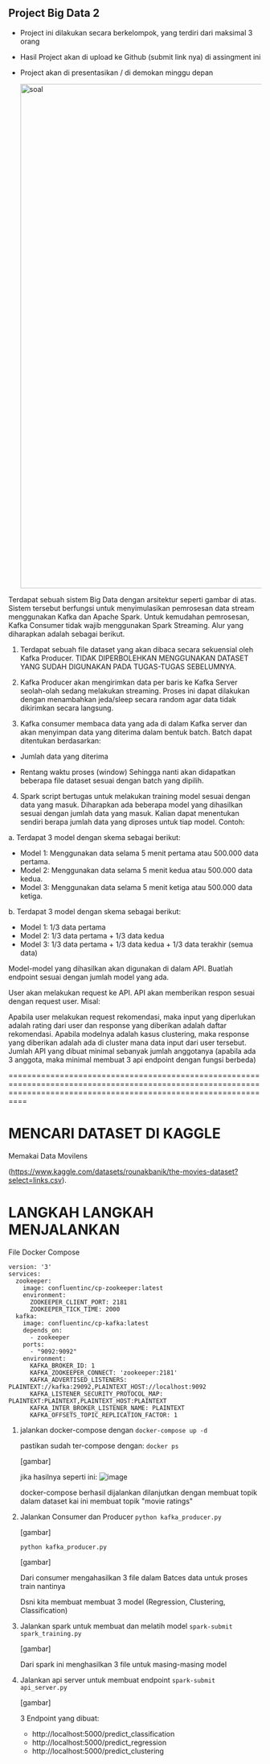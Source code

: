 ## Project Big Data 2
- Project ini dilakukan secara berkelompok, yang terdiri dari maksimal 3 orang
- Hasil Project akan di upload ke Github (submit link nya) di assingment ini
- Project akan di presentasikan / di demokan minggu depan

  <img width="1001" alt="soal" src="https://github.com/user-attachments/assets/73bd5298-7f00-4673-863b-1248e21cce37" />
  
Terdapat sebuah sistem Big Data dengan arsitektur seperti gambar di atas. Sistem tersebut berfungsi untuk menyimulasikan pemrosesan data stream menggunakan Kafka dan Apache Spark. Untuk kemudahan pemrosesan, Kafka Consumer tidak wajib menggunakan Spark Streaming. Alur yang diharapkan adalah sebagai berikut.

1. Terdapat sebuah file dataset yang akan dibaca secara sekuensial oleh Kafka Producer. TIDAK DIPERBOLEHKAN MENGGUNAKAN DATASET YANG SUDAH DIGUNAKAN PADA TUGAS-TUGAS SEBELUMNYA.

2. Kafka Producer akan mengirimkan data per baris ke Kafka Server seolah-olah sedang melakukan streaming. Proses ini dapat dilakukan dengan menambahkan jeda/sleep secara random agar data tidak dikirimkan secara langsung.

3. Kafka consumer membaca data yang ada di dalam Kafka server dan akan menyimpan data yang diterima dalam bentuk batch. Batch dapat ditentukan berdasarkan:

- Jumlah data yang diterima

- Rentang waktu proses (window) Sehingga nanti akan didapatkan beberapa file dataset sesuai dengan batch yang dipilih.

4. Spark script bertugas untuk melakukan training model sesuai dengan data yang masuk. Diharapkan ada beberapa model yang dihasilkan sesuai dengan jumlah data yang masuk. Kalian dapat menentukan sendiri berapa jumlah data yang diproses untuk tiap model. Contoh:

a. Terdapat 3 model dengan skema sebagai berikut:

  - Model 1: Menggunakan data selama 5 menit pertama atau 500.000 data pertama.
  - Model 2: Menggunakan data selama 5 menit kedua atau 500.000 data kedua.
  - Model 3: Menggunakan data selama 5 menit ketiga atau 500.000 data ketiga.
    
b. Terdapat 3 model dengan skema sebagai berikut:

  - Model 1: 1/3 data pertama
  - Model 2: 1/3 data pertama + 1/3 data kedua
  - Model 3: 1/3 data pertama + 1/3 data kedua + 1/3 data terakhir (semua data)
    
Model-model yang dihasilkan akan digunakan di dalam API. Buatlah endpoint sesuai dengan jumlah model yang ada.

User akan melakukan request ke API. API akan memberikan respon sesuai dengan request user. Misal:

Apabila user melakukan request rekomendasi, maka input yang diperlukan adalah rating dari user dan response yang diberikan adalah daftar rekomendasi.
Apabila modelnya adalah kasus clustering, maka response yang diberikan adalah ada di cluster mana data input dari user tersebut.
Jumlah API yang dibuat minimal sebanyak jumlah anggotanya (apabila ada 3 anggota, maka minimal membuat 3 api endpoint dengan fungsi berbeda)

======================================================================================================================================================================
# MENCARI DATASET DI KAGGLE

Memakai Data Movilens

(https://www.kaggle.com/datasets/rounakbanik/the-movies-dataset?select=links.csv).

# LANGKAH LANGKAH MENJALANKAN

File Docker Compose
```
version: '3'
services:
  zookeeper:
    image: confluentinc/cp-zookeeper:latest
    environment:
      ZOOKEEPER_CLIENT_PORT: 2181
      ZOOKEEPER_TICK_TIME: 2000
  kafka:
    image: confluentinc/cp-kafka:latest
    depends_on:
      - zookeeper
    ports:
      - "9092:9092"
    environment:
      KAFKA_BROKER_ID: 1
      KAFKA_ZOOKEEPER_CONNECT: 'zookeeper:2181'
      KAFKA_ADVERTISED_LISTENERS: PLAINTEXT://kafka:29092,PLAINTEXT_HOST://localhost:9092
      KAFKA_LISTENER_SECURITY_PROTOCOL_MAP: PLAINTEXT:PLAINTEXT,PLAINTEXT_HOST:PLAINTEXT
      KAFKA_INTER_BROKER_LISTENER_NAME: PLAINTEXT
      KAFKA_OFFSETS_TOPIC_REPLICATION_FACTOR: 1
```

1. jalankan docker-compose dengan
   `docker-compose up -d`

   pastikan sudah ter-compose dengan:
   `docker ps`

   [gambar]

   jika hasilnya seperti ini:
   ![image](https://github.com/user-attachments/assets/b29a0007-cfa0-4375-a13b-b7d22fbbe40a)

   docker-compose berhasil dijalankan dilanjutkan dengan membuat topik dalam dataset kai ini membuat topik "movie ratings"

2. Jalankan Consumer dan Producer
   `python kafka_producer.py`

   [gambar]

   `python kafka_producer.py`

   [gambar]

   Dari consumer mengahasilkan 3 file dalam Batces data untuk proses train nantinya
   
   Dsni kita membuat membuat 3 model (Regression, Clustering, Classification)

4. Jalankan spark untuk membuat dan melatih model
   `spark-submit spark_training.py`
  
   [gambar]

   Dari spark ini menghasilkan 3 file untuk masing-masing model

5. Jalankan api server untuk membuat endpoint
   `spark-submit api_server.py`

   [gambar]

   3 Endpoint yang dibuat:
   - http://localhost:5000/predict_classification
   - http://localhost:5000/predict_regression
   - http://localhost:5000/predict_clustering
   
